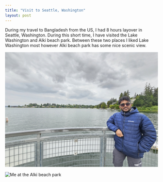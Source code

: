 ```yaml
---
title: "Visit to Seattle, Washington"
layout: post
---
```


During my travel to Bangladesh from the US, I had 8 hours layover in Seattle, Washington. During this short time, I have visited the Lake Washington and Alki beach park. Between these two places I liked Lake Washington most however Alki beach park has some nice scenic view.

![Me at the Lake Washington](./LW.JPEG)

![Me at the Alki beach park](./ABP.JPEG)
